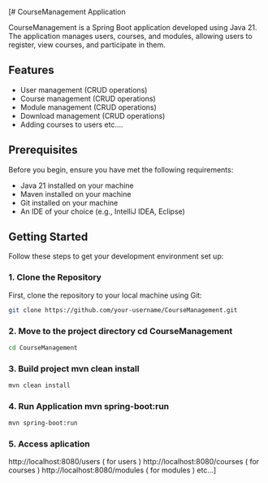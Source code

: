 [# CourseManagement Application

CourseManagement is a Spring Boot application developed using Java 21. The application manages users, courses, and modules, allowing users to register, view courses, and participate in them.

## Features

- User management (CRUD operations)
- Course management (CRUD operations)
- Module management (CRUD operations)
- Download management (CRUD operations)
- Adding courses to users
  etc....

## Prerequisites

Before you begin, ensure you have met the following requirements:
- Java 21 installed on your machine
- Maven installed on your machine
- Git installed on your machine
- An IDE of your choice (e.g., IntelliJ IDEA, Eclipse)

## Getting Started

Follow these steps to get your development environment set up:

### 1. Clone the Repository

First, clone the repository to your local machine using Git:

```sh
git clone https://github.com/your-username/CourseManagement.git
```

### 2. Move to the project directory cd CourseManagement 
```sh
cd CourseManagement
```

### 3. Build project mvn clean install 
```sh
mvn clean install
```

### 4. Run Application mvn spring-boot:run 
```sh
mvn spring-boot:run
```

### 5. Access aplication 
http://localhost:8080/users ( for users ) 
http://localhost:8080/courses ( for courses ) 
http://localhost:8080/modules ( for modules ) etc...]
